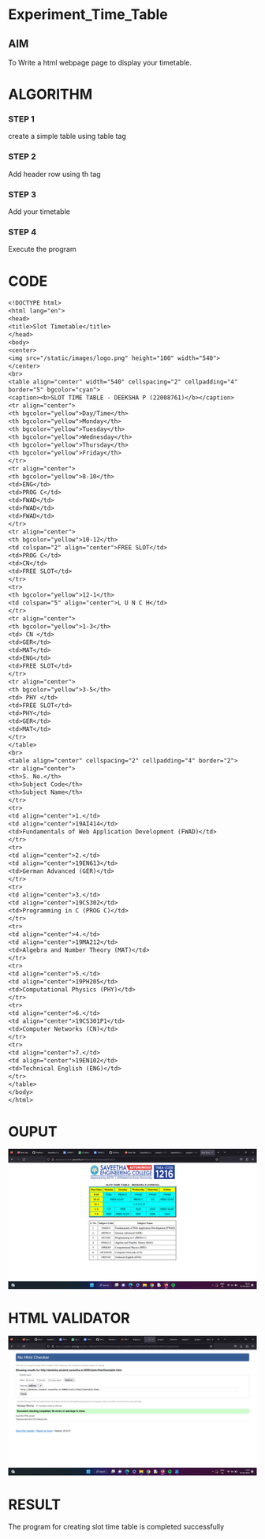 # Experiment_Time_Table

## AIM
To Write a html webpage page to display your timetable.

# ALGORITHM
### STEP 1
create a simple table using table tag

### STEP 2
Add header row using th tag

### STEP 3
Add your timetable

### STEP 4
Execute the program

# CODE
```
<!DOCTYPE html>
<html lang="en">
<head>
<title>Slot Timetable</title>
</head>
<body>
<center>
<img src="/static/images/logo.png" height="100" width="540">
</center>
<br>
<table align="center" width="540" cellspacing="2" cellpadding="4" border="5" bgcolor="cyan">
<caption><b>SLOT TIME TABLE - DEEKSHA P (22008761)</b></caption>
<tr align="center">
<th bgcolor="yellow">Day/Time</th>
<th bgcolor="yellow">Monday</th>
<th bgcolor="yellow">Tuesday</th>
<th bgcolor="yellow">Wednesday</th>
<th bgcolor="yellow">Thursday</th>
<th bgcolor="yellow">Friday</th>
</tr>
<tr align="center">
<th bgcolor="yellow">8-10</th>
<td>ENG</td>
<td>PROG C</td>
<td>FWAD</td>
<td>FWAD</td>
<td>FWAD</td>
</tr>
<tr align="center">
<th bgcolor="yellow">10-12</th>
<td colspan="2" align="center">FREE SLOT</td>
<td>PROG C</td>
<td>CN</td>
<td>FREE SLOT</td>
</tr>
<tr>
<th bgcolor="yellow">12-1</th>
<td colspan="5" align="center">L U N C H</td>
</tr>
<tr align="center">
<th bgcolor="yellow">1-3</th>
<td> CN </td>
<td>GER</td>
<td>MAT</td>
<td>ENG</td>
<td>FREE SLOT</td>
</tr>
<tr align="center">
<th bgcolor="yellow">3-5</th>
<td> PHY </td>
<td>FREE SLOT</td>
<td>PHY</td>
<td>GER</td>
<td>MAT</td>
</tr>
</table>
<br>
<table align="center" cellspacing="2" cellpadding="4" border="2">
<tr align="center">
<th>S. No.</th>
<th>Subject Code</th>
<th>Subject Name</th>
</tr>
<tr>
<td align="center">1.</td>
<td align="center">19AI414</td>
<td>Fundamentals of Web Application Development (FWAD)</td>
</tr>
<tr>
<td align="center">2.</td>
<td align="center">19EN613</td>
<td>German Advanced (GER)</td>
</tr>
<tr>
<td align="center">3.</td>
<td align="center">19CS302</td>
<td>Programming in C (PROG C)</td>
</tr>
<tr>
<td align="center">4.</td>
<td align="center">19MA212</td>
<td>Algebra and Number Theory (MAT)</td>
</tr>
<tr>
<td align="center">5.</td>
<td align="center">19PH205</td>
<td>Computational Physics (PHY)</td>
</tr>
<tr>
<td align="center">6.</td>
<td align="center">19CS301P1</td>
<td>Computer Networks (CN)</td>
</tr>
<tr>
<td align="center">7.</td>
<td align="center">19EN102</td>
<td>Technical English (ENG)</td>
</tr>
</table>
</body>
</html>
```

# OUPUT
![OUTPUT](mypro/static/images/slot.png)


# HTML VALIDATOR
![HTML VALIDATOR](mypro/static/images/out7.png)

# RESULT
The program for creating slot time table is completed successfully
